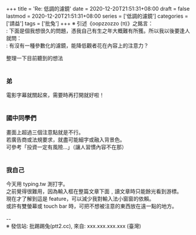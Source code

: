 +++
title = 'Re: 低調的濾鏡'
date = 2020-12-20T21:51:31+08:00
draft = false
lastmod = 2020-12-20T21:51:31+08:00
series = ['低調的濾鏡']
categories = ['請益']
tags = ['批兔']
+++
※ 引述《oopzzozzo (π)》之銘言：<br>
: 下面是個我想很久的問題，憑我自己有生之年大概難有所獲。所以我以後要逢人就問：<br>
: 有沒有一種參數化的濾鏡，能降低觀者花在內容上的注意力？<br>

整理一下目前聽到的想法<br>
<br>
### 弟 
電影字幕就關起來，需要時再打開就好啦！<br>
<br>
### 國中同學們 
畫面上超過三個注意點就是不行。<br>
若廣告商或法規要求，就盡可能細字或融入背景色。<br>
可參考「投資一定有風險…」（讓人習慣內容不在那）<br>
<br>
### 我自己 
今天用 typing.tw 測打字。<br>
之前覺得很難用，因為輸入框在整篇文章下面﹐讀文章時只能餘光看到游標。<br>
現在才了解到這是 feature，可以減少我對輸入法小窗窗的依賴。<br>
或許有雙螢幕或 touch bar 時，可把不想被注意的東西放在遠一點的地方。<br>
<br>
--<br>
※ 發信站: 批踢踢兔(ptt2.cc), 來自: xxx.xxx.xxx.xxx (臺灣)<br>
